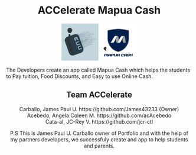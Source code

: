 <h1 align="center"> ACCelerate Mapua Cash</h1>

<p align="center">
  <img src="Assets/Team Logo.png" width="100">
  <img src="Assets/mapua_cash.png" width="100">
</p>

The Developers create an app called Mapua Cash which helps the students to Pay tuition, Food Discounts, and Easy to use Online Cash.

<h2 align="center"> Team ACCelerate</h2>

<div align="center">
  <span>Carballo, James Paul U. https://github.com/James43233 (Owner)</span><br>
  <span>Acebedo, Angela Coleen M. https://github.com/acAcebedo</span><br>
  <span>Cata-al, JC-Rey V. https://github.com/jcr-ctl</span><br>
</div>

<p align="center">P.S This is James Paul U. Carballo owner of Portfolio and with the help of my partners developers, we successfuly create and app to help students and parents. </p>
